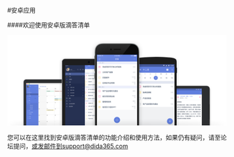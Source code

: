 #安卓应用

####欢迎使用安卓版滴答清单

![](all.png)

您可以在这里找到安卓版滴答清单的功能介绍和使用方法，如果仍有疑问，请至论坛提问，或发邮件到support@dida365.com


